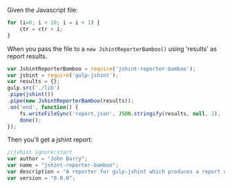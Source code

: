 Given the Javascript file:

```js
for (i=0; i < 10; i = i + 1) {
    ctr = ctr + i;
}
```

When you pass the file to a `new JshintReporterBamboo()` using 'results' as report results.

```js
var JshintReporterBamboo = require('jshint-reporter-bamboo');
var jshint = require('gulp-jshint');
var results = {};
gulp.src('./lib')
.pipe(jshint())
.pipe(new JshintReporterBamboo(results));
.on('end', function() {
    fs.writeFileSync('report.json', JSON.stringify(results, null, 2), 'utf-8');
    done();
});
```

Then you'll get a jshint report:

```js
//jshint ignore:start
var author = "John Barry";
var name = "jshint-reporter-bamboo";
var description = "A reporter for gulp-jshint which produces a report compatible with Atlassian Bamboo Mocha Test Parser.";
var version = "0.0.0";
```
